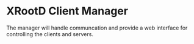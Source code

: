 # XRootD Client Manager

The manager will handle communcation and provide a web interface for controlling
the clients and servers.
